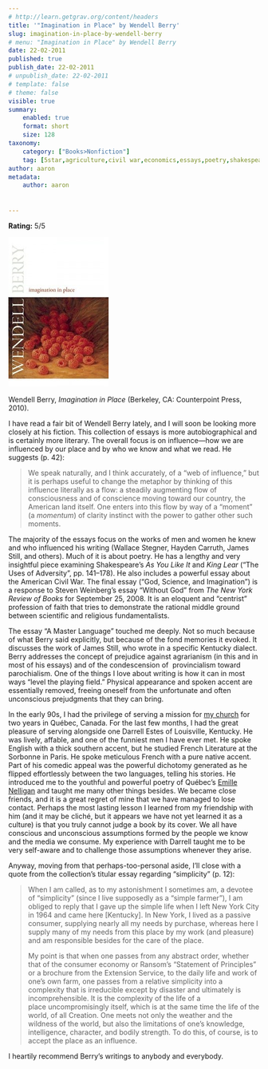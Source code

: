 ```yaml
---
# http://learn.getgrav.org/content/headers
title: '"Imagination in Place" by Wendell Berry'
slug: imagination-in-place-by-wendell-berry
# menu: "Imagination in Place" by Wendell Berry
date: 22-02-2011
published: true
publish_date: 22-02-2011
# unpublish_date: 22-02-2011
# template: false
# theme: false
visible: true
summary:
    enabled: true
    format: short
    size: 128
taxonomy:
    category: ["Books>Nonfiction"]
    tag: [5star,agriculture,civil war,economics,essays,poetry,shakespeare,Wendell Berry]
author: aaron
metadata:
    author: aaron


---
```


**Rating:** 5/5

![](cover20-201x300.jpg "Imagination in Place")

Wendell Berry, *Imagination in Place* (Berkeley, CA: Counterpoint Press, 2010).

I have read a fair bit of Wendell Berry lately, and I will soon be looking more closely at his fiction. This collection of essays is more autobiographical and is certainly more literary. The overall focus is on influence—how we are influenced by our place and by who we know and what we read. He suggests (p. 42):

> We speak naturally, and I think accurately, of a “web of influence,” but it is perhaps useful to change the metaphor by thinking of this influence literally as a flow: a steadily augmenting flow of consciousness and of conscience moving toward our country, the American land itself. One enters into this flow by way of a “moment” (a *momentum*) of clarity instinct with the power to gather other such moments.

The majority of the essays focus on the works of men and women he knew and who influenced his writing (Wallace Stegner, Hayden Carruth, James Still, and others). Much of it is about poetry. He has a lengthy and very insightful piece examining Shakespeare’s *As You Like It* and *King Lear* (“The Uses of Adversity”, pp. 141–178). He also includes a powerful essay about the American Civil War. The final essay (“God, Science, and Imagination”) is a response to Steven Weinberg’s essay “Without God” from *The New York Review of Books* for September 25, 2008. It is an eloquent and “centrist” profession of faith that tries to demonstrate the rational middle ground between scientific and religious fundamentalists.

The essay “A Master Language” touched me deeply. Not so much because of what Berry said explicitly, but because of the fond memories it evoked. It discusses the work of James Still, who wrote in a specific Kentucky dialect. Berry addresses the concept of prejudice against agrarianism (in this and in most of his essays) and of the condescension of  provincialism toward parochialism. One of the things I love about writing is how it can in most ways “level the playing field.” Physical appearance and spoken accent are essentially removed, freeing oneself from the unfortunate and often unconscious prejudgments that they can bring.

In the early 90s, I had the privilege of serving a mission for [my church](http://lds.org) for two years in Québec, Canada. For the last few months, I had the great pleasure of serving alongside one Darrell Estes of Louisville, Kentucky. He was lively, affable, and one of the funniest men I have ever met. He spoke English with a thick southern accent, but he studied French Literature at the Sorbonne in Paris. He spoke meticulous French with a pure native accent. Part of his comedic appeal was the powerful dichotomy generated as he flipped effortlessly between the two languages, telling his stories. He introduced me to the youthful and powerful poetry of Québec’s [Emille Nelligan](http://en.wikipedia.org/wiki/%C3%89mile_Nelligan) and taught me many other things besides. We became close friends, and it is a great regret of mine that we have managed to lose contact. Perhaps the most lasting lesson I learned from my friendship with him (and it may be cliché, but it appears we have not yet learned it as a culture) is that you truly cannot judge a book by its cover. We all have conscious and unconscious assumptions formed by the people we know and the media we consume. My experience with Darrell taught me to be very self-aware and to challenge those assumptions whenever they arise.

Anyway, moving from that perhaps-too-personal aside, I’ll close with a quote from the collection’s titular essay regarding “simplicity” (p. 12):

> When I am called, as to my astonishment I sometimes am, a devotee of “simplicity” (since I live supposedly as a “simple farmer”), I am obliged to reply that I gave up the simple life when I left New York City in 1964 and came here [Kentucky]. In New York, I lived as a passive consumer, supplying nearly all my needs by purchase, whereas here I supply many of my needs from this place by my work (and pleasure) and am responsible besides for the care of the place.
> 
> My point is that when one passes from any abstract order, whether that of the consumer economy or Ransom’s “Statement of Principles” or a brochure from the Extension Service, to the daily life and work of one’s own farm, one passes from a relative simplicity into a complexity that is irreducible except by disaster and ultimately is incomprehensible. It is the complexity of the life of a place uncompromisingly itself, which is at the same time the life of the world, of all Creation. One meets not only the weather and the wildness of the world, but also the limitations of one’s knowledge, intelligence, character, and bodily strength. To do this, of course, is to accept the place as an influence.

I heartily recommend Berry’s writings to anybody and everybody.

